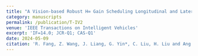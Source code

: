 ```yaml
---
title: "A Vision-based Robust H∞ Gain Scheduling Longitudinal and Lateral Following Controller for Autonomous Vehicles on Urban Curved Roads"
category: manuscripts
permalink: /publication/T-IV2
venue: 'IEEE Transactions on Intelligent Vehicles'
excerpt: 'IF=14.0; JCR-Q1; CAS-Q1'
date: 2024-05-09
citation: 'R. Fang, Z. Wang, J. Liang, G. Yin*, C. Liu, H. Liu and Ang. Li, "A Vision-based Robust H∞ Gain Scheduling Longitudinal and Lateral Following Controller for Autonomous Vehicles on Urban Curved Roads," in IEEE Transactions on Intelligent Vehicles, doi: 10.1109/TIV.2024.3398739.'
---
```


